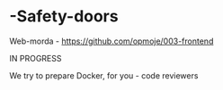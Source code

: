# -Safety-doors
Web-morda - https://github.com/opmoje/003-frontend

IN PROGRESS

We try to prepare Docker, for you - code reviewers
